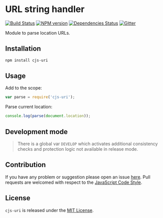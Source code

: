 URL string handler
==================

[![Build Status](https://img.shields.io/travis/cjssdk/uri.svg?style=flat-square)](https://travis-ci.org/cjssdk/uri)
[![NPM version](https://img.shields.io/npm/v/cjs-uri.svg?style=flat-square)](https://www.npmjs.com/package/cjs-uri)
[![Dependencies Status](https://img.shields.io/david/cjssdk/uri.svg?style=flat-square)](https://david-dm.org/cjssdk/uri)
[![Gitter](https://img.shields.io/badge/gitter-join%20chat-blue.svg?style=flat-square)](https://gitter.im/DarkPark/cjssdk)


Module to parse location URLs.


## Installation ##

```bash
npm install cjs-uri
```


## Usage ##

Add to the scope:

```js
var parse = require('cjs-uri');
```

Parse current location:

```js
console.log(parse(document.location));
```


## Development mode ##

> There is a global var `DEVELOP` which activates additional consistency checks and protection logic not available in release mode.


## Contribution ##

If you have any problem or suggestion please open an issue [here](https://github.com/cjssdk/uri/issues).
Pull requests are welcomed with respect to the [JavaScript Code Style](https://github.com/DarkPark/jscs).


## License ##

`cjs-uri` is released under the [MIT License](license.md).
